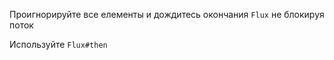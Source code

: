 Проигнорируйте все елементы и дождитесь окончания `Flux` не блокируя поток
   
<div class="hint">
  Используйте <code>Flux#then</code>
</div>